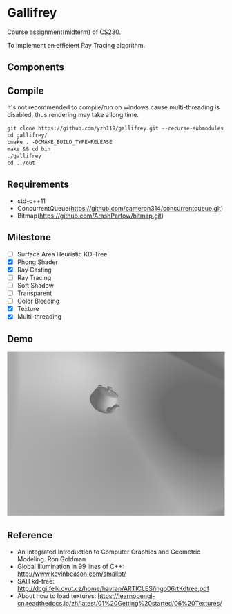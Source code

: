 # Gallifrey
Course assignment(midterm) of CS230.

To implement <del>an efficient</del> Ray Tracing algorithm.

## Components

## Compile
It's not recommended to compile/run on windows cause multi-threading is disabled, thus rendering may take a long time.

    git clone https://github.com/yzh119/gallifrey.git --recurse-submodules
    cd gallifrey/
    cmake . -DCMAKE_BUILD_TYPE=RELEASE
    make && cd bin
    ./gallifrey
    cd ../out

## Requirements

- std-c++11
- ConcurrentQueue(https://github.com/cameron314/concurrentqueue.git)
- Bitmap(https://github.com/ArashPartow/bitmap.git)

## Milestone
- [ ] Surface Area Heuristic KD-Tree
- [x] Phong Shader
- [x] Ray Casting
- [ ] Ray Tracing
- [ ] Soft Shadow 
- [ ] Transparent
- [ ] Color Bleeding
- [x] Texture
- [x] Multi-threading

## Demo
![Cube](demo/sphere.bmp)

## Reference
- An Integrated Introduction to Computer Graphics and Geometric Modeling. Ron Goldman
- Global Illumination in 99 lines of C++: http://www.kevinbeason.com/smallpt/
- SAH kd-tree: http://dcgi.felk.cvut.cz/home/havran/ARTICLES/ingo06rtKdtree.pdf
- About how to load textures: https://learnopengl-cn.readthedocs.io/zh/latest/01%20Getting%20started/06%20Textures/